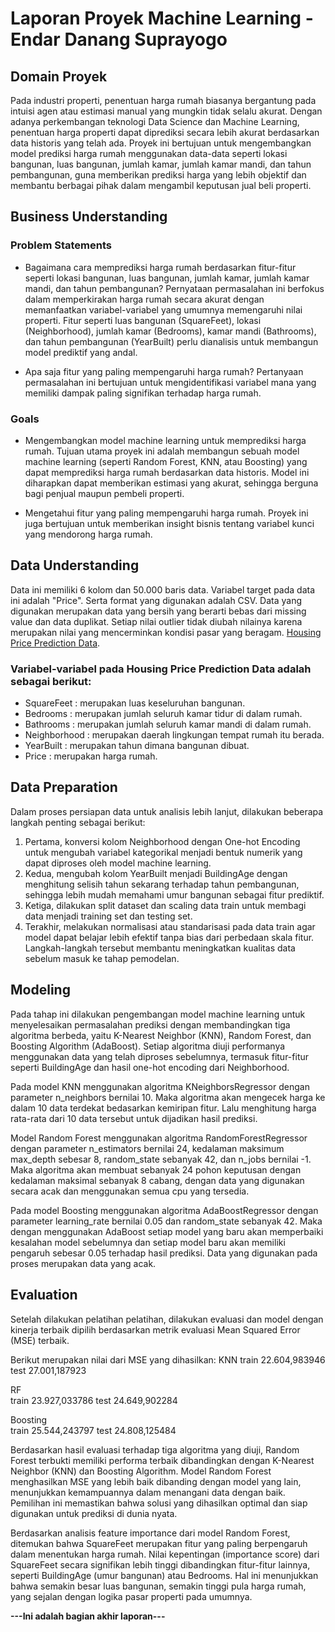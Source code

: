 # Laporan Proyek Machine Learning - Endar Danang Suprayogo

## Domain Proyek

Pada industri properti, penentuan harga rumah biasanya bergantung pada intuisi agen atau estimasi manual yang mungkin tidak selalu akurat. Dengan adanya perkembangan teknologi Data Science dan Machine Learning, penentuan harga properti dapat diprediksi secara lebih akurat berdasarkan data historis yang telah ada. Proyek ini bertujuan untuk mengembangkan model prediksi harga rumah menggunakan data-data seperti lokasi bangunan, luas bangunan, jumlah kamar, jumlah kamar mandi, dan tahun pembangunan, guna memberikan prediksi harga yang lebih objektif dan membantu berbagai pihak dalam mengambil keputusan jual beli properti.

## Business Understanding

### Problem Statements

- Bagaimana cara memprediksi harga rumah berdasarkan fitur-fitur seperti lokasi bangunan, luas bangunan, jumlah kamar, jumlah kamar mandi, dan tahun pembangunan?
Pernyataan permasalahan ini berfokus dalam memperkirakan harga rumah secara akurat dengan memanfaatkan variabel-variabel yang umumnya memengaruhi nilai properti. Fitur seperti luas bangunan (SquareFeet), lokasi (Neighborhood), jumlah kamar (Bedrooms), kamar mandi (Bathrooms), dan tahun pembangunan (YearBuilt) perlu dianalisis untuk membangun model prediktif yang andal.

- Apa saja fitur yang paling mempengaruhi harga rumah?
Pertanyaan permasalahan ini bertujuan untuk mengidentifikasi variabel mana yang memiliki dampak paling signifikan terhadap harga rumah.

### Goals

- Mengembangkan model machine learning untuk memprediksi harga rumah.
Tujuan utama proyek ini adalah membangun sebuah model machine learning (seperti Random Forest, KNN, atau Boosting) yang dapat memprediksi harga rumah berdasarkan data historis. Model ini diharapkan dapat memberikan estimasi yang akurat, sehingga berguna bagi penjual maupun pembeli properti.

- Mengetahui fitur yang paling mempengaruhi harga rumah.
Proyek ini juga bertujuan untuk memberikan insight bisnis tentang variabel kunci yang mendorong harga rumah.

## Data Understanding
Data ini memiliki 6 kolom dan 50.000 baris data. Variabel target pada data ini adalah "Price". Serta format yang digunakan adalah CSV. Data yang digunakan merupakan data yang bersih yang berarti bebas dari missing value dan data duplikat. Setiap nilai outlier tidak diubah nilainya karena merupakan nilai yang mencerminkan kondisi pasar yang beragam. [Housing Price Prediction Data](https://www.kaggle.com/datasets/muhammadbinimran/housing-price-prediction-data).

### Variabel-variabel pada Housing Price Prediction Data adalah sebagai berikut:
- SquareFeet : merupakan luas keseluruhan bangunan.
- Bedrooms : merupakan jumlah seluruh kamar tidur di dalam rumah.
- Bathrooms : merupakan jumlah seluruh kamar mandi di dalam rumah.
- Neighborhood : merupakan daerah lingkungan tempat rumah itu berada.
- YearBuilt : merupakan tahun dimana bangunan dibuat.
- Price : merupakan harga rumah.

## Data Preparation
Dalam proses persiapan data untuk analisis lebih lanjut, dilakukan beberapa langkah penting sebagai berikut:
1. Pertama, konversi kolom Neighborhood dengan One-hot Encoding untuk mengubah variabel kategorikal menjadi bentuk numerik yang dapat diproses oleh model machine learning. 
2. Kedua, mengubah kolom YearBuilt menjadi BuildingAge dengan menghitung selisih tahun sekarang terhadap tahun pembangunan, sehingga lebih mudah memahami umur bangunan sebagai fitur prediktif. 
3. Ketiga, dilakukan split dataset dan scaling data train untuk membagi data menjadi training set dan testing set.
4. Terakhir, melakukan normalisasi atau standarisasi pada data train agar model dapat belajar lebih efektif tanpa bias dari perbedaan skala fitur. 
Langkah-langkah tersebut membantu meningkatkan kualitas data sebelum masuk ke tahap pemodelan.

## Modeling
Pada tahap ini dilakukan pengembangan model machine learning untuk menyelesaikan permasalahan prediksi dengan membandingkan tiga algoritma berbeda, yaitu K-Nearest Neighbor (KNN), Random Forest, dan Boosting Algorithm (AdaBoost). Setiap algoritma diuji performanya menggunakan data yang telah diproses sebelumnya, termasuk fitur-fitur seperti BuildingAge dan hasil one-hot encoding dari Neighborhood.

Pada model KNN menggunakan algoritma KNeighborsRegressor dengan parameter n_neighbors bernilai 10. Maka algoritma akan mengecek harga ke dalam 10 data terdekat bedasarkan kemiripan fitur. Lalu menghitung harga rata-rata dari 10 data tersebut untuk dijadikan hasil prediksi.

Model Random Forest menggunakan algoritma RandomForestRegressor dengan parameter n_estimators bernilai 24, kedalaman maksimum max_depth sebesar 8, random_state sebanyak 42, dan n_jobs bernilai -1. Maka algoritma akan membuat sebanyak 24 pohon keputusan dengan kedalaman maksimal sebanyak 8 cabang, dengan data yang digunakan secara acak dan menggunakan semua cpu yang tersedia. 

Pada model Boosting menggunakan algoritma AdaBoostRegressor dengan parameter learning_rate bernilai 0.05 dan random_state sebanyak 42. Maka dengan menggunakan AdaBoost setiap model yang baru akan memperbaiki kesalahan model sebelumnya dan setiap model baru akan memiliki pengaruh sebesar 0.05 terhadap hasil prediksi. Data yang digunakan pada proses merupakan data yang acak.

## Evaluation
Setelah dilakukan pelatihan pelatihan, dilakukan evaluasi dan model dengan kinerja terbaik dipilih berdasarkan metrik evaluasi Mean Squared Error (MSE) terbaik. 

Berikut merupakan nilai dari MSE yang dihasilkan:
KNN	
train 22.604,983946	
test 27.001,187923

RF	
train 23.927,033786	
test 24.649,902284

Boosting	
train 25.544,243797	
test 24.808,125484

Berdasarkan hasil evaluasi terhadap tiga algoritma yang diuji, Random Forest terbukti memiliki performa terbaik dibandingkan dengan K-Nearest Neighbor (KNN) dan Boosting Algorithm. Model Random Forest menghasilkan MSE yang lebih baik dibanding dengan model yang lain, menunjukkan kemampuannya dalam menangani data dengan baik. Pemilihan ini memastikan bahwa solusi yang dihasilkan optimal dan siap digunakan untuk prediksi di dunia nyata.

Berdasarkan analisis feature importance dari model Random Forest, ditemukan bahwa SquareFeet merupakan fitur yang paling berpengaruh dalam menentukan harga rumah. Nilai kepentingan (importance score) dari SquareFeet secara signifikan lebih tinggi dibandingkan fitur-fitur lainnya, seperti BuildingAge (umur bangunan) atau Bedrooms. Hal ini menunjukkan bahwa semakin besar luas bangunan, semakin tinggi pula harga rumah, yang sejalan dengan logika pasar properti pada umumnya.

**---Ini adalah bagian akhir laporan---**